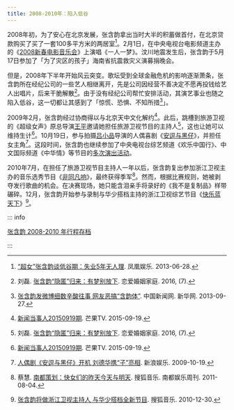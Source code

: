 ```yaml
---
title: 2008-2010年：陷入低谷
---
```


2008年初，为了安心在北京发展，张含韵拿出当时大半的积蓄做首付，在北京贷款购买了买了一套100多平方米的两居室[^凤凰娱乐]。2月1日，在中央电视台电影频道主办的《[2008新春电影音乐会](https://www.1905.com/mdb/film/311811/)》上演唱《一人一梦》。汶川地震发生后，张含韵于5月17日参加了「为了灾区的孩子」海南省抗震救灾义演募捐晚会。

但是，2008年下半年开始风云突变。歌坛受到全球金融危机的影响逐渐萧条，张含韵所在经纪公司的一些艺人相继离开，先是公司因经营不善决定不愿再投钱给艺人出唱片，后来干脆解散[^恋爱婚姻家庭]。由于没有经纪公司帮忙安排活动，其演艺事业也随之陷入低谷，这一切都让其感到了「惊慌、恐惧、不知所措[^新华网]」。

2009年2月，张含韵经过协商得以与北京天中文化解约[^芒果-新闻当事人]。此后，跳槽到旅游卫视的《超级女声》原总导演[王平](https://www.jiemian.com/article/504946.html)邀请她担任旅游卫视节目的主持人[^恋爱婚姻家庭]，这也让她可以维持生计[^芒果-新闻当事人]。10月19日，参与拍摄[吕小品](https://baike.baidu.com/item/吕小品)导演的人偶喜剧《[安逗与黑仔](https://movie.douban.com/subject/7564967/)》，并担任女主角[^新浪娱乐]。这段时间，张含韵也继续参加了中央电视台综艺频道《欢乐中国行》、中文国际频道《中华情》等节目的[多次演出活动](/works/music/stage/cctv/)。

2010年7月，在担任了旅游卫视节目主持人一年以后，张含韵复出参加浙江卫视主办的音乐选秀节目《[非同凡响](https://baike.baidu.com/item/非同凡响/7525553)》，最终获得季军[^南都]。然而，根据比赛规则，她被剥夺发行歌曲的机会。在决赛现场，她只能含泪亲手将录好的《我不是复制品》样带碾碎。12月，张含韵开始参与录制与华少搭档主持的浙江卫视综艺节目《[快乐蓝天下](https://baike.baidu.com/item/快乐蓝天下)》[^搜狐音乐]。

::: info

[张含韵 2008-2010 年行程存档](/intro/timeline/schedule08-10/)

:::

<!--参考资料-->

[^凤凰娱乐]: [“超女”张含韵谈低谷期：失业5年无人理](http://ent.ifeng.com/idolnews/mingxingmiwen/detail_2013_06/28/26899830_0.shtml). 凤凰娱乐. 2013-06-28.
[^恋爱婚姻家庭]: 刘磊. [张含韵“隐匿”归来：有梦别放下](http://www.dooland.com/magazine/article_874577.html). 恋爱婚姻家庭. 2016, (7).
[^新华网]: [张含韵发微博细数辛酸往事 网友恶搞“含韵体”](http://www.chinanews.com/yl/2013/09-27/5332716.shtml). 中国新闻网. 新华网. 2013-09-27.
[^芒果-新闻当事人]: [新闻当事人20150919期](https://www.mgtv.com/b/107852/3313451.html). 芒果TV. 2015-09-19.
[^新浪娱乐]: [人偶剧《安逗与黑仔》开机 刘德华携“子”亮相](http://ent.sina.com.cn/v/m/2009-10-19/14312736591.shtml). 新浪娱乐. 2009-10-19.
[^南都]: 蔡慧. [南都策划：快女们的昨天今天与明天](http://music.yule.sohu.com/20110804/n315449043_2.shtml). 搜狐音乐. 南都娱乐周刊. 2011-08-04.
[^搜狐音乐]: [张含韵将做浙江卫视主持人 与华少搭档全新节目](http://music.yule.sohu.com/20101230/n278590861.shtml). 搜狐音乐. 2010-12-30.